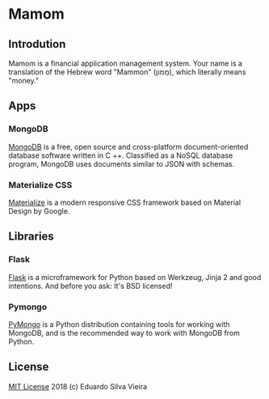 # Mamom
## Introdution
Mamom is a financial application management system.
Your name is a translation of the Hebrew word "Mammon" (מָמוֹן), which literally means "money."

## Apps
### MongoDB
[MongoDB](https://www.mongodb.com/) is a free, open source and cross-platform document-oriented database software written in C ++. Classified as a NoSQL database program, MongoDB uses documents similar to JSON with schemas.

### Materialize CSS
[Materialize](http://materializecss.com/) is a modern responsive CSS framework based on Material Design by Google.

## Libraries
### Flask
[Flask](http://flask.pocoo.org/) is a microframework for Python based on Werkzeug, Jinja 2 and good intentions. And before you ask: It's BSD licensed! 

### Pymongo
[PyMongo](https://api.mongodb.com/python/current/) is a Python distribution containing tools for working with MongoDB, and is the recommended way to work with MongoDB from Python.

## License
[MIT License](https://github.com/euodeionomedeusuario/mamom-project/blob/master/LICENSE) 2018 (c) Eduardo Silva Vieira

